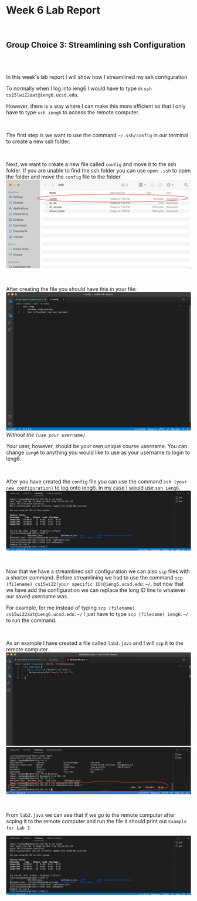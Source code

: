 # Week 6 Lab Report
<br>

## Group Choice 3: Streamlining ssh Configuration
<br>
<br>

In this week's lab report I will show how I streamlined my ssh configuration

To normally when I log into ieng6 I would have to type in `ssh cs15lwi22aat@ieng6.ucsd.edu`. <br>

However, there is a way where I can make this more efficient so that I only have to type  `ssh ieng6`  to access the remote computer. 

<br>

The first step is we want to use the command `~/.ssh/config` in our terminal to create a new ssh folder. 

<br>


Next, we want to create a new file called `config` and move it to the ssh folder. If you are unable to find the ssh folder you can use `open .ssh` to open the folder and move the `config` file to the folder.
![Image](L3.7.png)

<br>


After creating the file you should have this in your file:
![Image](L3.2.png)
*Without the `(use your username)`*

Your user, however, should be your own unique course username.
You can change `ieng6` to anything you would like to use as your username to login to ieng6.

<br>

After you have created the `config` file you can  use the command `ssh (your new configuration)` to log onto ieng6. In my case I would use `ssh ieng6`. 
![Image](L3.3.png)

<br>

Now that we have a streamlined ssh configuration we can also `scp` files with a shorter command. Before streamlining we had to use the command `scp (filename) cs15wi22(your specific ID)@ieng6.ucsd.edu:~/`, but now that we have add the configuration we can replace the long ID line to whatever our saved username was. 
<br>

For example, for me instead of typing `scp (filename) cs15wi22aat@ieng6.ucsd.edu:~/` I just have to type `scp (filename) ieng6:~/` to run the command.

<br>

As an example I have created a file called `lab3.java` and I will `scp` it to the remote computer.
![Image](L3.6.png)
![Image](L3.5.png)

<br>

From `lab3.java` we can see that if we go to the remote computer after scping it to the remote computer and run the file it should print out `Example for Lab 3`.

![Image](L3.3.png)